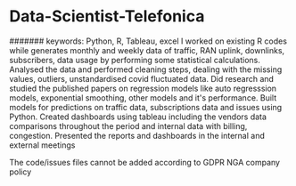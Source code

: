 # Data-Scientist-Telefonica
####### keywords: Python, R, Tableau, excel
I worked on existing R codes while generates monthly and weekly data of traffic, RAN uplink, downlinks, subscribers, data usage by performing some statistical calculations.
Analysed the data and performed cleaning steps, dealing with the missing values, outliers, unstandardised covid fluctuated data.
Did research and studied the published papers on regression models like auto regresssion models, exponential smoothing, other models and it's performance.
Built models for predictions on traffic data, subscriptions data and issues using Python.
Created dashboards using tableau including the vendors data comparisons throughout the period and internal data with billing, congestion.
Presented the reports and dashboards in the internal and external meetings

The code/issues files cannot be added according to GDPR NGA company policy

